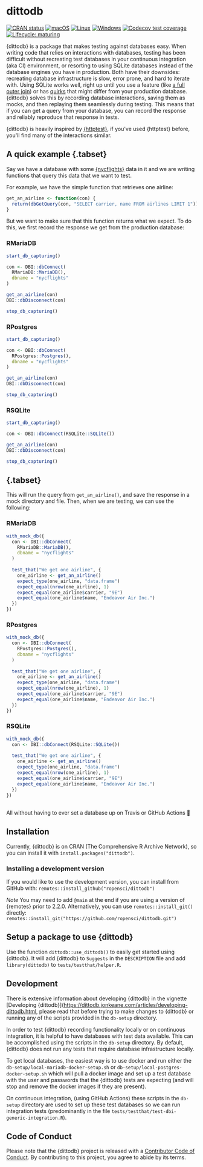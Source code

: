 # dittodb
<!-- badges: start -->
[![CRAN status](https://www.r-pkg.org/badges/version/dittodb)](https://CRAN.R-project.org/package=dittodb)
[![macOS](https://github.com/ropensci/dittodb/workflows/check-macOS/badge.svg)](https://github.com/ropensci/dittodb/actions?workflow=check-macOS)
[![Linux](https://github.com/ropensci/dittodb/workflows/check-linux/badge.svg)](https://github.com/ropensci/dittodb/actions?workflow=check-linux)
[![Windows](https://github.com/ropensci/dittodb/workflows/check-windows/badge.svg)](https://github.com/ropensci/dittodb/actions?workflow=check-windows)
[![Codecov test coverage](https://codecov.io/gh/ropensci/dittodb/branch/main/graph/badge.svg)](https://codecov.io/gh/ropensci/dittodb?branch=main)
[![Lifecycle: maturing](https://img.shields.io/badge/lifecycle-maturing-blue.svg)](https://www.tidyverse.org/lifecycle/#maturing)
<!-- badges: end -->


{dittodb} is a package that makes testing against databases easy. When writing code that relies on interactions with databases, testing has been difficult without recreating test databases in your continuous integration (aka CI) environment, or resorting to using SQLite databases instead of the database engines you have in production. Both have their downsides: recreating database infrastructure is slow, error prone, and hard to iterate with. Using SQLite works well, right up until you use a feature (like [a full outer join](https://www.sqlite.org/omitted.html)) or has [quirks](https://www.sqlite.org/quirks.html) that might differ from your production database. {dittodb} solves this by recording database interactions, saving them as mocks, and then replaying them seamlessly during testing. This means that if you can get a query from your database, you can record the response and reliably reproduce that response in tests.

{dittodb} is heavily inspired by [{httptest}](https://CRAN.R-project.org/package=httptest), if you've used {httptest} before, you'll find many of the interactions similar.

## A quick example {.tabset}
Say we have a database with some [{nycflights}](https://CRAN.R-project.org/package=nycflights13) data in it and we are writing functions that query this data that we want to test. 

For example, we have the simple function that retrieves one airline:

```r
get_an_airline <- function(con) {
  return(dbGetQuery(con, "SELECT carrier, name FROM airlines LIMIT 1"))
}

```

But we want to make sure that this function returns what we expect. To do this, we first record the response we get from the production database:

### RMariaDB
```r
start_db_capturing()

con <- DBI::dbConnect(
  RMariaDB::MariaDB(),
  dbname = "nycflights"
)

get_an_airline(con)
DBI::dbDisconnect(con)

stop_db_capturing()
```

### RPostgres
```r
start_db_capturing()

con <- DBI::dbConnect(
  RPostgres::Postgres(),
  dbname = "nycflights"
)

get_an_airline(con)
DBI::dbDisconnect(con)

stop_db_capturing()
```

### RSQLite
```r
start_db_capturing()

con <- DBI::dbConnect(RSQLite::SQLite())

get_an_airline(con)
DBI::dbDisconnect(con)

stop_db_capturing()
```

## {.tabset}

This will run the query from `get_an_airline()`, and save the response in a mock directory and file. Then, when we are testing, we can use the following:


### RMariaDB
```r
with_mock_db({
  con <- DBI::dbConnect(
    RMariaDB::MariaDB(),
    dbname = "nycflights"
  )
  
  test_that("We get one airline", {
    one_airline <- get_an_airline()
    expect_type(one_airline, "data.frame")
    expect_equal(nrow(one_airline), 1)
    expect_equal(one_airline$carrier, "9E")
    expect_equal(one_airline$name, "Endeavor Air Inc.")
  })
})
```

### RPostgres
```r
with_mock_db({
  con <- DBI::dbConnect(
    RPostgres::Postgres(),
    dbname = "nycflights"
  )
  
  test_that("We get one airline", {
    one_airline <- get_an_airline()
    expect_type(one_airline, "data.frame")
    expect_equal(nrow(one_airline), 1)
    expect_equal(one_airline$carrier, "9E")
    expect_equal(one_airline$name, "Endeavor Air Inc.")
  })
})
```

### RSQLite
```r
with_mock_db({
  con <- DBI::dbConnect(RSQLite::SQLite())
  
  test_that("We get one airline", {
    one_airline <- get_an_airline()
    expect_type(one_airline, "data.frame")
    expect_equal(nrow(one_airline), 1)
    expect_equal(one_airline$carrier, "9E")
    expect_equal(one_airline$name, "Endeavor Air Inc.")
  })
})
```

##

All without having to ever set a database up on Travis or GitHub Actions 🎉

## Installation
Currently, {dittodb} is on CRAN (The Comprehensive R Archive Network), so you can install it with `install.packages("dittodb")`. 

### Installing a development version

If you would like to use the development version, you can install from GitHub with: `remotes::install_github("ropensci/dittodb")`

_Note_ You may need to add `@main` at the end if you are using a version of {remotes} prior to 2.2.0. Alternatively, you can use `remotes::install_git()` directly: `remotes::install_git("https://github.com/ropensci/dittodb.git")`

## Setup a package to use {dittodb}
Use the function `dittodb::use_dittodb()` to easily get started using {dittodb}. It will add {dittodb} to `Suggests` in the `DESCRIPTION` file and add `library(dittodb)` to `tests/testthat/helper.R`.

## Development
There is extensive information about developing {dittodb} in the vignette [Developing {dittodb}](https://dittodb.jonkeane.com/articles/developing-dittodb.html, please read that before trying to make changes to {dittodb} or running any of the scripts provided in the `db-setup` directory.

In order to test {dittodb} recording functionality locally or on continuous integration, it is helpful to have databases with test data available. This can be accomplished using the scripts in the `db-setup` directory. By default, {dittodb} does not run any tests that require database infrastructure locally.

To get local databases, the easiest way is to use docker and run either the `db-setup/local-mariadb-docker-setup.sh` or `db-setup/local-postgres-docker-setup.sh` which will pull a docker image and set up a test database with the user and passwords that the {dittodb} tests are expecting (and will stop and remove the docker images if they are present). 

On continuous integration, (using GitHub Actions) these scripts in the `db-setup` directory are used to set up these test databases so we can run integration tests (predominantly in the file `tests/testthat/test-dbi-generic-integration.R`).

## Code of Conduct

Please note that the {dittodb} project is released with a [Contributor Code of Conduct](https://dittodb.jonkeane.com/CODE_OF_CONDUCT). By contributing to this project, you agree to abide by its terms.
